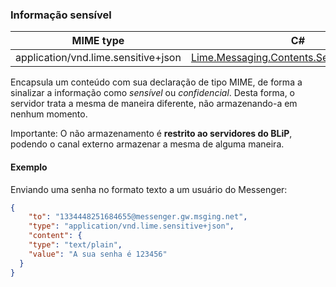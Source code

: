 ### Informação sensível

| MIME type                            | C#                                 |
|--------------------------------------|------------------------------------|
| application/vnd.lime.sensitive+json  | [Lime.Messaging.Contents.SensitiveContainer](https://github.com/takenet/lime-csharp/blob/master/src/Lime.Messaging/Contents/SensitiveContainer.cs) |

Encapsula um conteúdo com sua declaração de tipo MIME, de forma a sinalizar a informação como *sensível* ou *confidencial*. Desta forma, o servidor trata a mesma de maneira diferente, não armazenando-a em nenhum momento.

Importante: O não armazenamento é **restrito ao servidores do BLiP**, podendo o canal externo armazenar a mesma de alguma maneira.

#### Exemplo
Enviando uma senha no formato texto a um usuário do Messenger:
```json
{
	"to": "1334448251684655@messenger.gw.msging.net",
	"type": "application/vnd.lime.sensitive+json",
	"content": {
    "type": "text/plain",
    "value": "A sua senha é 123456"
  }
}

```
